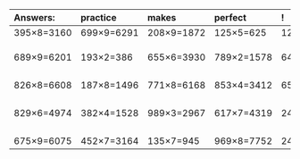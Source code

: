 | Answers: | practice | makes | perfect | ! |
| :--- | :--- | :--- | :--- | :--- |
| 395×8=3160 | 699×9=6291 | 208×9=1872 | 125×5=625 | 125×9=1125 | 
|   |   |   |   |   | 
|   |   |   |   |   | 
|   |   |   |   |   | 
| 689×9=6201 | 193×2=386 | 655×6=3930 | 789×2=1578 | 648×6=3888 | 
|   |   |   |   |   | 
|   |   |   |   |   | 
|   |   |   |   |   | 
|   |   |   |   |   | 
| 826×8=6608 | 187×8=1496 | 771×8=6168 | 853×4=3412 | 654×6=3924 | 
|   |   |   |   |   | 
|   |   |   |   |   | 
|   |   |   |   |   | 
|   |   |   |   |   | 
| 829×6=4974 | 382×4=1528 | 989×3=2967 | 617×7=4319 | 242×2=484 | 
|   |   |   |   |   | 
|   |   |   |   |   | 
|   |   |   |   |   | 
|   |   |   |   |   | 
| 675×9=6075 | 452×7=3164 | 135×7=945 | 969×8=7752 | 243×4=972 | 
